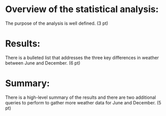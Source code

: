 # Overview of the statistical analysis:

The purpose of the analysis is well defined. (3 pt)

# Results:

There is a bulleted list that addresses the three key differences in weather between June and December. (6 pt)

# Summary:

There is a high-level summary of the results and there are two additional queries to perform to gather more weather data for June and December. (5 pt)
